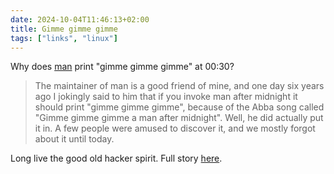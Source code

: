 ```yaml
---
date: 2024-10-04T11:46:13+02:00
title: Gimme gimme gimme
tags: ["links", "linux"]
---
```

Why does [man](https://www.man7.org/linux/man-pages/man1/man.1.html) print "gimme gimme gimme" at 00:30? 

> The maintainer of man is a good friend of mine, and one day six years ago I
jokingly said to him that if you invoke man after midnight it should print
"gimme gimme gimme", because of the Abba song called "Gimme gimme gimme a man
after midnight".  Well, he did actually put it in. A few people were amused to
discover it, and we mostly forgot about it until today.  

Long live the good old hacker spirit. Full story [here](https://unix.stackexchange.com/questions/405783/why-does-man-print-gimme-gimme-gimme-at-0030).